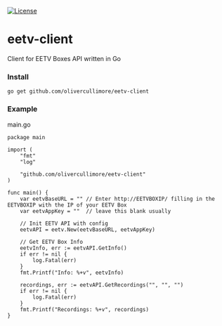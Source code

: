 [![License](https://img.shields.io/github/license/OliverCullimore/geo-energy-data?style=for-the-badge)](https://github.com/OliverCullimore/geo-energy-data)

# eetv-client

Client for EETV Boxes API written in Go

### Install
```
go get github.com/olivercullimore/eetv-client
```

### Example
main.go

```
package main

import (
	"fmt"
	"log"

	"github.com/olivercullimore/eetv-client"
)

func main() {
	var eetvBaseURL = "" // Enter http://EETVBOXIP/ filling in the EETVBOXIP with the IP of your EETV Box
	var eetvAppKey = ""  // leave this blank usually

	// Init EETV API with config
	eetvAPI = eetv.New(eetvBaseURL, eetvAppKey)

	// Get EETV Box Info
	eetvInfo, err := eetvAPI.GetInfo()
	if err != nil {
		log.Fatal(err)
	}
	fmt.Printf("Info: %+v", eetvInfo)

	recordings, err := eetvAPI.GetRecordings("", "", "")
	if err != nil {
		log.Fatal(err)
	}
	fmt.Printf("Recordings: %+v", recordings)
}
```